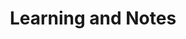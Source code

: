 ---
layout: default
title: Learning and Notes
nav_exclude: false
nav_order: 2
has_children: true
search_exclude: false
last_modified_date: 2024-12-11
permalink: /docs/learning
---